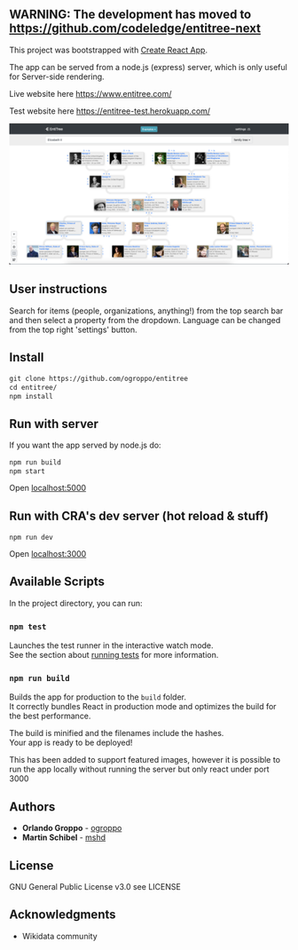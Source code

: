## WARNING: The development has moved to https://github.com/codeledge/entitree-next

This project was bootstrapped with [Create React App](https://github.com/facebook/create-react-app).

The app can be served from a node.js (express) server, which is only useful for Server-side rendering.

Live website here https://www.entitree.com/

Test website here https://entitree-test.herokuapp.com/

![Interface example](https://github.com/ogroppo/entitree/blob/main/public/examples/interface.png)

## User instructions

Search for items (people, organizations, anything!) from the top search bar and then select a property from the dropdown.
Language can be changed from the top right 'settings' button.

## Install

```
git clone https://github.com/ogroppo/entitree
cd entitree/
npm install
```

## Run with server

If you want the app served by node.js do:

```
npm run build
npm start
```

Open [localhost:5000](http://localhost:5000/)

## Run with CRA's dev server (hot reload & stuff)

```
npm run dev
```

Open [localhost:3000](http://localhost:3000/)

## Available Scripts

In the project directory, you can run:

### `npm test`

Launches the test runner in the interactive watch mode.<br />
See the section about [running tests](https://facebook.github.io/create-react-app/docs/running-tests) for more information.

### `npm run build`

Builds the app for production to the `build` folder.<br />
It correctly bundles React in production mode and optimizes the build for the best performance.

The build is minified and the filenames include the hashes.<br />
Your app is ready to be deployed!

This has been added to support featured images, however it is possible to run the app locally without running the server but only react under port 3000

## Authors

- **Orlando Groppo** - [ogroppo](https://github.com/ogroppo)
- **Martin Schibel** - [mshd](https://github.com/mshd)

## License

GNU General Public License v3.0
see LICENSE

## Acknowledgments

- Wikidata community
